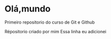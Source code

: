 # Olá,mundo 
 Primeiro repositorio do curso de Git e Github

Répositorio criado por mim
Essa linha eu adicionei

